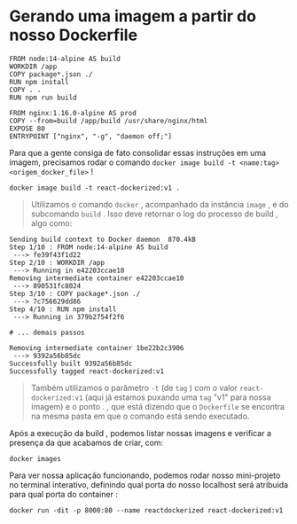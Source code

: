 # Gerando uma imagem a partir do nosso Dockerfile
```
FROM node:14-alpine AS build
WORKDIR /app
COPY package*.json ./
RUN npm install
COPY . .
RUN npm run build

FROM nginx:1.16.0-alpine AS prod
COPY --from=build /app/build /usr/share/nginx/html
EXPOSE 80
ENTRYPOINT ["nginx", "-g", "daemon off;"]
```


Para que a gente consiga de fato consolidar essas instruções em uma imagem, precisamos rodar o comando `docker image build -t <name:tag> <origem_docker_file>` !
```
docker image build -t react-dockerized:v1 .
```
> Utilizamos o comando `docker` , acompanhado da instância `image` , e do subcomando `build` . Isso deve retornar o log do processo de build , algo como:

```
Sending build context to Docker daemon  870.4kB
Step 1/10 : FROM node:14-alpine AS build
 ---> fe39f43f1d22
Step 2/10 : WORKDIR /app
 ---> Running in e42203ccae10
Removing intermediate container e42203ccae10
 ---> 890531fc8024
Step 3/10 : COPY package*.json ./
 ---> 7c756629dd86
Step 4/10 : RUN npm install
 ---> Running in 379b2754f2f6

# ... demais passos

Removing intermediate container 1be22b2c3906
 ---> 9392a56b85dc
Successfully built 9392a56b85dc
Successfully tagged react-dockerized:v1
```

> Também utilizamos o parâmetro `-t` (de `tag` ) com o valor `react-dockerized:v1` (aqui já estamos puxando uma `tag` "v1" para nossa imagem) e o ponto . , que está dizendo que o `Dockerfile` se encontra na mesma pasta em que o comando está sendo executado.


Após a execução da build , podemos listar nossas imagens e verificar a presença da que acabamos de criar, com:
```
docker images
```


Para ver nossa aplicação funcionando, podemos rodar nosso mini-projeto no terminal interativo, definindo qual porta do nosso localhost será atribuida para qual porta do container :
```
docker run -dit -p 8000:80 --name reactdockerized react-dockerized:v1
```
